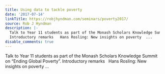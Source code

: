 ```yaml
---
title: Using data to tackle poverty
date: '2017-07-14'
linkTitle: https://robjhyndman.com/seminars/poverty2017/
source: Rob J Hyndman
description: |-
  Talk to Year 11 students as part of the Monash Scholars Knowledge Summit on &ldquo;Ending Global Poverty&rdquo;.
  Introductory remarks   Hans Rosling: New insights on poverty  ...
disable_comments: true
---
```

Talk to Year 11 students as part of the Monash Scholars Knowledge Summit on &ldquo;Ending Global Poverty&rdquo;.
Introductory remarks   Hans Rosling: New insights on poverty  ...